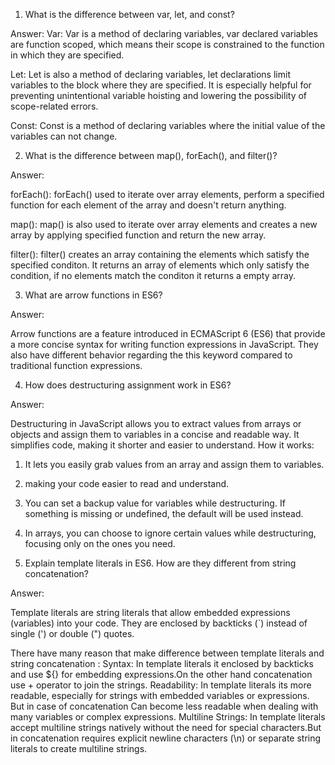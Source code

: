 1) What is the difference between var, let, and const?

Answer: 
Var:  Var is a method of declaring variables, var declared variables are function scoped, which means their scope is constrained to the function in which they
are specified.

Let:  Let is also a method of declaring variables, let declarations limit variables to the block where they are specified. It is especially helpful for 
preventing unintentional variable hoisting and lowering the possibility of scope-related errors.

Const:  Const is a method of declaring variables where the initial value of the variables can not change.


2) What is the difference between map(), forEach(), and filter()?

Answer:

forEach():  forEach() used to iterate over array elements, perform a specified function for each element of the array and doesn't return anything.

map(): map() is also used to iterate over array elements and creates a new array by applying specified function and return the new array. 

filter():  filter() creates an array containing the elements which satisfy the specified conditon. It returns an array of elements which only 
satisfy the condition, if no elements match the conditon it returns a empty array.


3) What are arrow functions in ES6?

Answer:

Arrow functions are a feature introduced in ECMAScript 6 (ES6) that provide a more concise syntax for writing function expressions in JavaScript.
They also have different behavior regarding the this keyword compared to traditional function expressions.

4) How does destructuring assignment work in ES6?

Answer:

Destructuring in JavaScript allows you to extract values from arrays or objects and assign them to variables in a concise and readable way. 
It simplifies code, making it shorter and easier to understand.
How it works:
1) It lets you easily grab values from an array and assign them to variables.
2) making your code easier to read and understand.
3) You can set a backup value for variables while destructuring. If something is missing or undefined, the default will be used instead.
4) In arrays, you can choose to ignore certain values while destructuring, focusing only on the ones you need.

5) Explain template literals in ES6. How are they different from string concatenation?

Answer:

Template literals are string literals that allow embedded expressions (variables) into your code. They are enclosed by backticks (`) 
instead of single (') or double (") quotes.

There have many reason that make difference between template literals and string concatenation :
Syntax: In template literals it enclosed by backticks  and use ${} for embedding expressions.On the other hand concatenation use + operator
to join the strings.
Readability: In template literals its more readable, especially for strings with embedded variables or expressions. But in case of concatenation
Can become less readable when dealing with many variables or complex expressions.
Multiline Strings: In template literals accept multiline strings natively without the need for special characters.But in concatenation requires 
explicit newline characters (\n) or separate string literals to create multiline strings.

